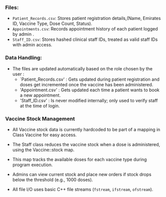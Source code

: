 ### Files:

- `Patient_Records.csv`: Stores patient registration details,(Name, Emirates ID, Vaccine Type, Dose Count, Status).
- `Appointments.csv`: Records appointment history of each patient logged by admin .
- `Staff_ID.csv`: Stores hashed clinical staff IDs, treated as valid staff IDs with admin access. 

### Data Handling:

- The files are updated automatically based on the role chosen by the user :
    - `Patient_Records.csv' : Gets updated during patient registration and doses get incremented once the vaccine has been administered.
    - 'Appointment.csv' : Gets updated each time a patient wants to book a new appointment.
    - 'Staff_ID.csv' : Is never modified internally; only used to verify staff at the time of login.
  

### Vaccine Stock Management 
- All Vaccine stock data is currently hardcoded to be part of a mapping in Class Vaccine for easy access.
- The Staff class reduces the vaccine stock when a dose is administered, using the Vaccine::stock map. 
- This map tracks the available doses for each vaccine type during program execution.
- Admins can view current stock and place new orders if stock drops below the threshold (e.g., 1000 doses).



- All file I/O uses basic C++ file streams (`fstream`, `ifstream`, `ofstream`).
